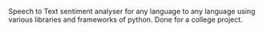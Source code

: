 Speech to Text sentiment analyser for any language to any language using various libraries and frameworks of python. 
Done for a college project.